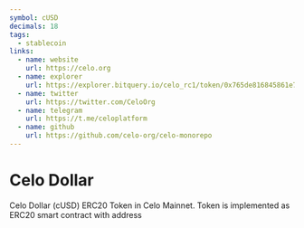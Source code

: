 ```yaml
---
symbol: cUSD
decimals: 18
tags:
  - stablecoin
links:
  - name: website
    url: https://celo.org
  - name: explorer
    url: https://explorer.bitquery.io/celo_rc1/token/0x765de816845861e75a25fca122bb6898b8b1282a
  - name: twitter
    url: https://twitter.com/CeloOrg
  - name: telegram
    url: https://t.me/celoplatform
  - name: github
    url: https://github.com/celo-org/celo-monorepo
---
```


# Celo Dollar

Celo Dollar (cUSD) ERC20 Token in Celo Mainnet. Token is implemented as ERC20 smart contract with address
